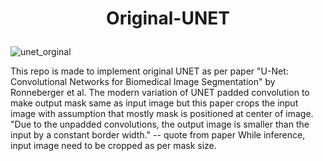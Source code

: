 # <p align ="center">Original-UNET</p>
![unet_orginal](https://user-images.githubusercontent.com/36896102/138446144-99c522c9-fd46-43e9-923f-3471f138e2b9.PNG)

This repo is made to implement original UNET as per paper 
"U-Net: Convolutional Networks for Biomedical Image Segmentation" by Ronneberger et al.
The modern variation of UNET padded convolution to make output mask same as input image
but this paper crops the input image with assumption that mostly mask is positioned at center of image.
"Due to the unpadded convolutions, the output image is smaller than the input
by a constant border width." -- quote from paper
While inference, input image need to be cropped as per mask size. 
